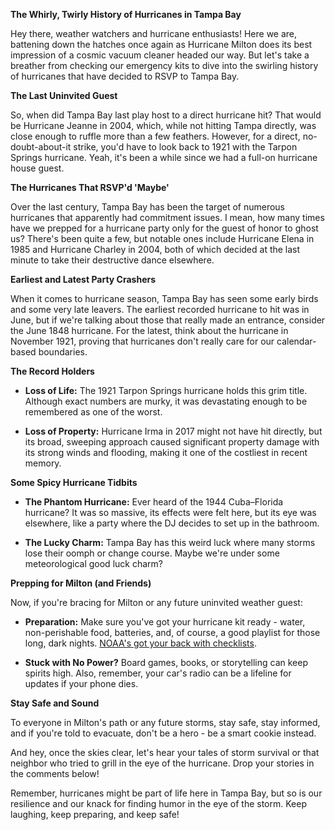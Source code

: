 **The Whirly, Twirly History of Hurricanes in Tampa Bay**

Hey there, weather watchers and hurricane enthusiasts! Here we are, battening down the hatches once again as Hurricane Milton does its best impression of a cosmic vacuum cleaner headed our way. But let's take a breather from checking our emergency kits to dive into the swirling history of hurricanes that have decided to RSVP to Tampa Bay.

**The Last Uninvited Guest**

So, when did Tampa Bay last play host to a direct hurricane hit? That would be Hurricane Jeanne in 2004, which, while not hitting Tampa directly, was close enough to ruffle more than a few feathers. However, for a direct, no-doubt-about-it strike, you'd have to look back to 1921 with the Tarpon Springs hurricane. Yeah, it's been a while since we had a full-on hurricane house guest.

**The Hurricanes That RSVP'd 'Maybe'**

Over the last century, Tampa Bay has been the target of numerous hurricanes that apparently had commitment issues. I mean, how many times have we prepped for a hurricane party only for the guest of honor to ghost us? There's been quite a few, but notable ones include Hurricane Elena in 1985 and Hurricane Charley in 2004, both of which decided at the last minute to take their destructive dance elsewhere.

**Earliest and Latest Party Crashers**

When it comes to hurricane season, Tampa Bay has seen some early birds and some very late leavers. The earliest recorded hurricane to hit was in June, but if we're talking about those that really made an entrance, consider the June 1848 hurricane. For the latest, think about the hurricane in November 1921, proving that hurricanes don't really care for our calendar-based boundaries.

**The Record Holders**

- **Loss of Life:** The 1921 Tarpon Springs hurricane holds this grim title. Although exact numbers are murky, it was devastating enough to be remembered as one of the worst.

- **Loss of Property:** Hurricane Irma in 2017 might not have hit directly, but its broad, sweeping approach caused significant property damage with its strong winds and flooding, making it one of the costliest in recent memory.

**Some Spicy Hurricane Tidbits**

- **The Phantom Hurricane:** Ever heard of the 1944 Cuba–Florida hurricane? It was so massive, its effects were felt here, but its eye was elsewhere, like a party where the DJ decides to set up in the bathroom.

- **The Lucky Charm:** Tampa Bay has this weird luck where many storms lose their oomph or change course. Maybe we're under some meteorological good luck charm?

**Prepping for Milton (and Friends)**

Now, if you're bracing for Milton or any future uninvited weather guest:

- **Preparation:** Make sure you've got your hurricane kit ready - water, non-perishable food, batteries, and, of course, a good playlist for those long, dark nights. [NOAA's got your back with checklists](https://www.noaa.gov/complete-written-plan-hurricane-preparedness).

- **Stuck with No Power?** Board games, books, or storytelling can keep spirits high. Also, remember, your car's radio can be a lifeline for updates if your phone dies.

**Stay Safe and Sound**

To everyone in Milton's path or any future storms, stay safe, stay informed, and if you're told to evacuate, don't be a hero - be a smart cookie instead. 

And hey, once the skies clear, let's hear your tales of storm survival or that neighbor who tried to grill in the eye of the hurricane. Drop your stories in the comments below!

Remember, hurricanes might be part of life here in Tampa Bay, but so is our resilience and our knack for finding humor in the eye of the storm. Keep laughing, keep preparing, and keep safe!